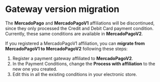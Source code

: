 # Gateway version migration

The **MercadoPago** and **MercadoPagoV1** affiliations will be discontinued, since they only processed the Credit and Debit Card payment condition. Currently, these same conditions are available in **MercadoPagoV2**.

If you registered a MercadoPagoV1 affiliation, you can **migrate from MercadoPagoV1 to MercadoPagoV2** following these steps:

1. Register a payment gateway affiliated to **MercadoPagoV2**.
2. In the Payment Conditions, change the **Process with affiliation** to the new one you created.
3. Edit this in all the existing conditions in your electronic store.